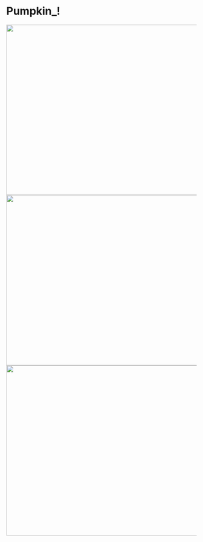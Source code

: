 # Pumpkin_!

<img src="(https://user-images.githubusercontent.com/71368746/167639769-c4e6de5a-7b43-40cd-9557-7cd3da596f25.jpg)" width="800" height="450">
<img src="(https://user-images.githubusercontent.com/71368746/167640231-481bd169-f14c-4781-9da3-d43eae6e1ce3.png)" width="800" height="450">
<img src="(https://user-images.githubusercontent.com/71368746/167640547-cb5667bc-ee80-4af4-b1e5-3522093b4799.png)" width="800" height="450">
